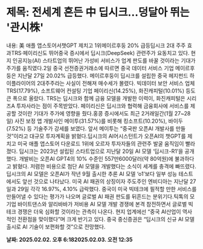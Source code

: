 # **제목: 전세계 흔든 中 딥시크…덩달아 뛰는 '관시株'**

  내용: 美 애플 앱스토어서챗GPT 제치고 1위메이르후둥 20% 급등딥시크 2대 주주 효과TRS·페이리신도 뛰어중국 증시에서 딥시크(DeepSeek) 관련주가 요동치고 있다. 현지 인공지능(AI) 스타트업의 뛰어난 가성비 서비스가 업계 판도를 바꿀 것이라는 기대가 주가를 움직였다.2일 중국 선전증권거래소에 따르면 중국 데이터 서비스 기업 메이르후둥은 지난달 27일 20.02% 급등했다. 메이르후둥이 딥시크를 설립한 중국 헤지펀드 하이플라이어의 2대주주라는 사실이 전해져 매수세가 몰렸다. 빅데이터 보안 서비스 업체 TRS(17.79%), 소프트웨어 컨설팅 기업 페이리신(14.25%), 화진캐피털(10.01%) 등도 큰 폭으로 올랐다. TRS는 딥시크와 함께 금융 모델을 개발한 이력이, 화진캐피털은 시리즈A 투자사라는 점이 주목받았다. 페이리신은 딥시크와 협력해 금융회사에 서비스를 제공할 것이란 기대가 주가에 영향을 줬다.홍콩 증시에서도 최근 2거래일간(1월 27~28일) 사진 보정 앱 개발사인 메이투(31.57%)를 비롯해 킹소프트(10.20%), 바이두(7.52%) 등 기술주가 강세를 보였다. 앞서 메이투는 “중국판 오픈AI 개발사를 만들 것”이라고 대규모 투자계획을 밝혔다.딥시크의 AI어시스턴트가 오픈AI의 챗GPT를 제치고 미국 애플 앱스토어 다운로드 1위에 오르자 투자자들의 관련주 발굴 움직임이 빨라졌다. 딥시크는 2023년 설립된 스타트업으로 지난달 20일 AI 모델 ‘딥시크-R1’을 공개했다. 개발비는 오픈AI GPT4의 10% 수준인 557만6000달러(약 80억원)에 불과하다고 밝혔다. 저렴한 비용으로 첨단 AI 모델을 개발했다는 소식이 세계를 충격에 빠뜨렸다. 딥시크의 AI 모델은 오픈AI가 작년 9월 출시한 추론 AI 모델 ‘o1’보다 일부 성능 테스트에서도 앞선 것으로 나타났다. 미국 AI 패권의 상징이자 주도주인 엔비디아는 지난달 27일과 29일 각각 16.97%, 4.10% 급락했다. 중국이 미국 빅테크에 필적할 만한 서비스를 만들어낼 수 있다는 평가가 나오며 글로벌 AI 패권 판도를 뒤흔드는 분위기다.틱톡의 모기업 바이트댄스와 알리바바가 저비용 AI 모델 개발 경쟁에 본격 참전하면서 글로벌 빅테크 경쟁은 더욱 심화할 것이라는 관측이 나온다. 현지 업계에선 “중국 AI산업이 역사적인 전환점을 맞이했다”며 크게 반기고 있다. 중국 중신증권은 “딥시크의 신규 AI 모델 출시로 AI 기술이 보편화할 것”으로 전망했다.

  **날짜: 2025.02.02. 오후 6:182025.02.03. 오전 12:35**